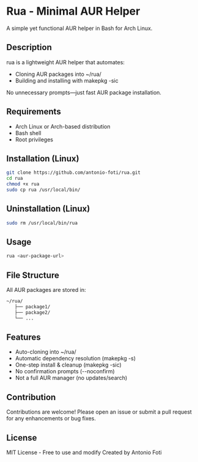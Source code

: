 # Rua - Minimal AUR Helper

A simple yet functional AUR helper in Bash for Arch Linux.

## Description

rua is a lightweight AUR helper that automates:

- Cloning AUR packages into ~/rua/
- Building and installing with makepkg -sic

No unnecessary prompts—just fast AUR package installation.

## Requirements

- Arch Linux or Arch-based distribution
- Bash shell
- Root privileges

## Installation (Linux)
```bash
git clone https://github.com/antonio-foti/rua.git
cd rua
chmod +x rua
sudo cp rua /usr/local/bin/
```

## Uninstallation (Linux)
```bash
sudo rm /usr/local/bin/rua
```

## Usage
```bash
rua <aur-package-url>
```

## File Structure

All AUR packages are stored in:

```bash
~/rua/
   ├── package1/  
   ├── package2/  
   └── ...
```

## Features
- Auto-cloning into ~/rua/
- Automatic dependency resolution (makepkg -s)
- One-step install & cleanup (makepkg -sic)
- No confirmation prompts (--noconfirm)
- Not a full AUR manager (no updates/search)

## Contribution

Contributions are welcome! Please open an issue or submit a pull request for any enhancements or bug fixes.

## License

MIT License - Free to use and modify
Created by Antonio Foti
